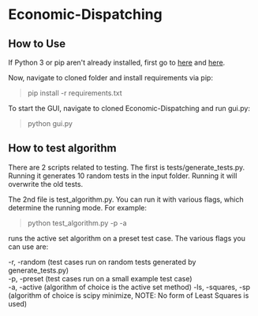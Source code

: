 # Economic-Dispatching

## How to Use

If Python 3 or pip aren't already installed, first go to [here](https://www.python.org/downloads/) and [here](https://pip.pypa.io/en/stable/installing/).

Now, navigate to cloned folder and install requirements via pip: 

> pip install -r requirements.txt

To start the GUI, navigate to cloned Economic-Dispatching and run gui.py:

> python gui.py

## How to test algorithm

There are 2 scripts related to testing. The first is tests/generate_tests.py. Running it generates 10 random tests in the input folder. Running it will overwrite the old tests.

The 2nd file is test_algorithm.py. You can run it with various flags, which determine the running mode. For example:

> python test_algorithm.py -p -a

runs the active set algorithm on a preset test case. The various flags you can use are:  

-r, -random (test cases run on random tests generated by generate_tests.py)  
-p, -preset (test cases run on a small example test case)  
-a, -active (algorithm of choice is the active set method)
-ls, -squares, -sp (algorithm of choice is scipy minimize, NOTE: No form of Least Squares is used)
